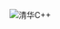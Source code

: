 ![清华C++](https://user-images.githubusercontent.com/68007558/159155682-29d4d7c2-d460-4413-9a4d-a2d42b04a86e.jpg)
